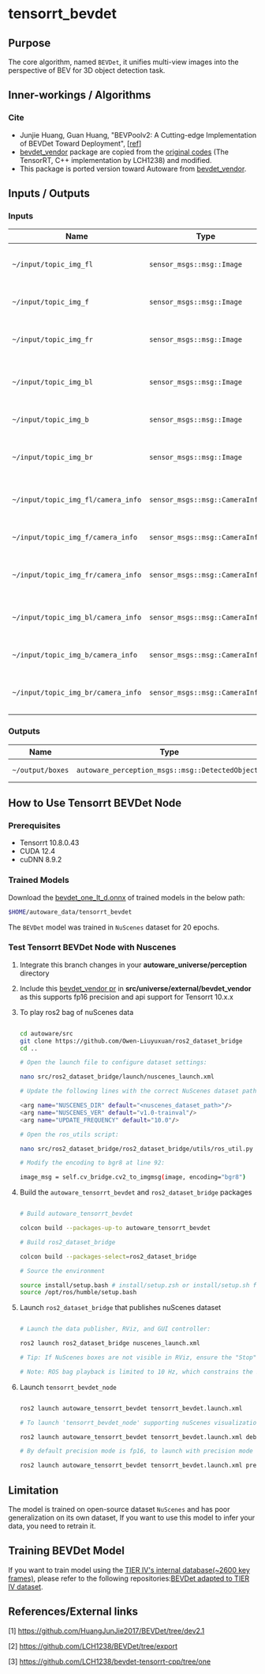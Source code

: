 # tensorrt_bevdet <!-- cspell: ignore bevdet -->

## Purpose

The core algorithm, named `BEVDet`, it unifies multi-view images into the perspective of BEV for 3D object detection task.

## Inner-workings / Algorithms

### Cite

<!-- cspell: ignore Junjie Huang, Guan Huang -->

- Junjie Huang, Guan Huang, "BEVPoolv2: A Cutting-edge Implementation of BEVDet Toward Deployment", [[ref](https://arxiv.org/pdf/2211.17111)]
- [bevdet_vendor](https://github.com/autowarefoundation/bevdet_vendor) package are copied from the [original codes](https://github.com/LCH1238/bevdet-tensorrt-cpp/tree/one) (The TensorRT, C++ implementation by LCH1238) and modified.
- This package is ported version toward Autoware from [bevdet_vendor](https://github.com/autowarefoundation/bevdet_vendor).

## Inputs / Outputs

### Inputs

| Name                               | Type                           | Description                         |
| ---------------------------------- | ------------------------------ | ----------------------------------- |
| `~/input/topic_img_fl`             | `sensor_msgs::msg::Image`      | input front_left camera image       |
| `~/input/topic_img_f`              | `sensor_msgs::msg::Image`      | input front camera image            |
| `~/input/topic_img_fr`             | `sensor_msgs::msg::Image`      | input front_right camera image      |
| `~/input/topic_img_bl`             | `sensor_msgs::msg::Image`      | input back_left camera image        |
| `~/input/topic_img_b`              | `sensor_msgs::msg::Image`      | input back camera image             |
| `~/input/topic_img_br`             | `sensor_msgs::msg::Image`      | input back_right camera image       |
| `~/input/topic_img_fl/camera_info` | `sensor_msgs::msg::CameraInfo` | input front_left camera parameters  |
| `~/input/topic_img_f/camera_info`  | `sensor_msgs::msg::CameraInfo` | input front camera parameters       |
| `~/input/topic_img_fr/camera_info` | `sensor_msgs::msg::CameraInfo` | input front_right camera parameters |
| `~/input/topic_img_bl/camera_info` | `sensor_msgs::msg::CameraInfo` | input back_left camera parameters   |
| `~/input/topic_img_b/camera_info`  | `sensor_msgs::msg::CameraInfo` | input back camera parameters        |
| `~/input/topic_img_br/camera_info` | `sensor_msgs::msg::CameraInfo` | input back_right camera parameters  |

### Outputs

| Name             | Type                                             | Description      |
| ---------------- | ------------------------------------------------ | ---------------- |
| `~/output/boxes` | `autoware_perception_msgs::msg::DetectedObjects` | detected objects |

## How to Use Tensorrt BEVDet Node

### Prerequisites

- Tensorrt 10.8.0.43
- CUDA 12.4
- cuDNN 8.9.2

### Trained Models

Download the [bevdet_one_lt_d.onnx](https://drive.google.com/file/d/1eMGJfdCVlDPBphBTjMcnIh3wdW7Q7WZB/view?usp=sharing) of trained models in the below path:

```bash
$HOME/autoware_data/tensorrt_bevdet
```

The `BEVDet` model was trained in `NuScenes` dataset for 20 epochs.

### Test Tensorrt BEVDet Node with Nuscenes

1. Integrate this branch changes in your **autoware_universe/perception** directory

2. Include this [bevdet_vendor pr](https://github.com/autowarefoundation/bevdet_vendor/pull/1) in **src/universe/external/bevdet_vendor** as this supports fp16 precision and api support for Tensorrt 10.x.x

3. To play ros2 bag of nuScenes data

   ```bash

   cd autoware/src
   git clone https://github.com/Owen-Liuyuxuan/ros2_dataset_bridge
   cd ..

   # Open the launch file to configure dataset settings:

   nano src/ros2_dataset_bridge/launch/nuscenes_launch.xml

   # Update the following lines with the correct NuScenes dataset path and set the publishing frequency to 10 Hz for optimal data streaming:

   <arg name="NUSCENES_DIR" default="<nuscenes_dataset_path>"/>
   <arg name="NUSCENES_VER" default="v1.0-trainval"/>
   <arg name="UPDATE_FREQUENCY" default="10.0"/>

   # Open the ros_utils script:

   nano src/ros2_dataset_bridge/ros2_dataset_bridge/utils/ros_util.py

   # Modify the encoding to bgr8 at line 92:

   image_msg = self.cv_bridge.cv2_to_imgmsg(image, encoding="bgr8")

   ```

4. Build the `autoware_tensorrt_bevdet` and `ros2_dataset_bridge` packages

   ```bash

   # Build autoware_tensorrt_bevdet

   colcon build --packages-up-to autoware_tensorrt_bevdet

   # Build ros2_dataset_bridge

   colcon build --packages-select=ros2_dataset_bridge

   # Source the environment

   source install/setup.bash # install/setup.zsh or install/setup.sh for your own need.
   source /opt/ros/humble/setup.bash

   ```

5. Launch `ros2_dataset_bridge` that publishes nuScenes dataset

   ```bash

   # Launch the data publisher, RViz, and GUI controller:

   ros2 launch ros2_dataset_bridge nuscenes_launch.xml

   # Tip: If NuScenes boxes are not visible in RViz, ensure the "Stop" checkbox in the GUI controller is unchecked, then click "OK".

   # Note: ROS bag playback is limited to 10 Hz, which constrains the BEVDet node to the same rate. However, based on callback execution time, BEVDet can run at up to 35 FPS with FP16 and 17 FPS with FP32.
   ```

6. Launch `tensorrt_bevdet_node`

   ```bash

   ros2 launch autoware_tensorrt_bevdet tensorrt_bevdet.launch.xml

   # To launch 'tensorrt_bevdet_node' supporting nuScenes visualization

   ros2 launch autoware_tensorrt_bevdet tensorrt_bevdet.launch.xml debug:=true

   # By default precision mode is fp16, to launch with precision mode fp32

   ros2 launch autoware_tensorrt_bevdet tensorrt_bevdet.launch.xml precision:=fp32
   ```

## Limitation

The model is trained on open-source dataset `NuScenes` and has poor generalization on its own dataset, If you want to use this model to infer your data, you need to retrain it.

## Training BEVDet Model

If you want to train model using the [TIER IV's internal database(~2600 key frames)](https://drive.google.com/file/d/1UaarK88HZu09sf7Ix-bEVl9zGNGFwTVL/view?usp=sharing), please refer to the following repositories:[BEVDet adapted to TIER IV dataset](https://github.com/cyn-liu/BEVDet/tree/train_export).

## References/External links

[1] <https://github.com/HuangJunJie2017/BEVDet/tree/dev2.1>

[2] <https://github.com/LCH1238/BEVDet/tree/export>

[3] <https://github.com/LCH1238/bevdet-tensorrt-cpp/tree/one>
